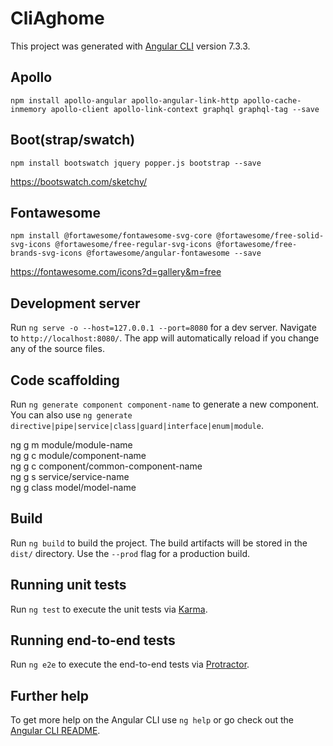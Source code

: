 # CliAghome

This project was generated with [Angular CLI](https://github.com/angular/angular-cli) version 7.3.3.

## Apollo
`npm install apollo-angular apollo-angular-link-http apollo-cache-inmemory apollo-client apollo-link-context graphql graphql-tag --save`

## Boot(strap/swatch)
`npm install bootswatch jquery popper.js bootstrap --save`

https://bootswatch.com/sketchy/

## Fontawesome
`npm install @fortawesome/fontawesome-svg-core @fortawesome/free-solid-svg-icons @fortawesome/free-regular-svg-icons @fortawesome/free-brands-svg-icons @fortawesome/angular-fontawesome --save`

https://fontawesome.com/icons?d=gallery&m=free

## Development server

Run `ng serve -o --host=127.0.0.1 --port=8080` for a dev server. Navigate to `http://localhost:8080/`. The app will automatically reload if you change any of the source files.

## Code scaffolding

Run `ng generate component component-name` to generate a new component. You can also use `ng generate directive|pipe|service|class|guard|interface|enum|module`.

ng g m module/module-name  
ng g c module/component-name  
ng g c component/common-component-name  
ng g s service/service-name  
ng g class model/model-name  

## Build

Run `ng build` to build the project. The build artifacts will be stored in the `dist/` directory. Use the `--prod` flag for a production build.

## Running unit tests

Run `ng test` to execute the unit tests via [Karma](https://karma-runner.github.io).

## Running end-to-end tests

Run `ng e2e` to execute the end-to-end tests via [Protractor](http://www.protractortest.org/).

## Further help

To get more help on the Angular CLI use `ng help` or go check out the [Angular CLI README](https://github.com/angular/angular-cli/blob/master/README.md).
